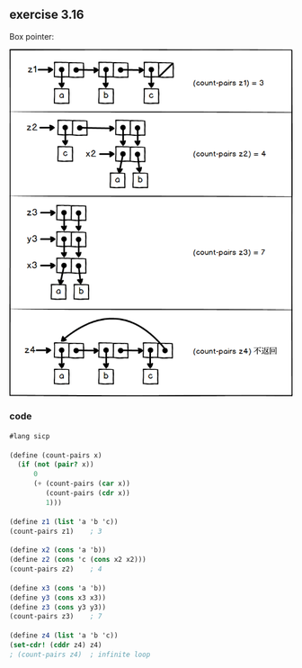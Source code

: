 ## exercise 3.16
 
Box pointer:

![exercise_3_16](./exercise_3_16.png)

### code

``` Scheme
#lang sicp

(define (count-pairs x)
  (if (not (pair? x))
      0
      (+ (count-pairs (car x))
         (count-pairs (cdr x))
         1)))

(define z1 (list 'a 'b 'c))
(count-pairs z1)    ; 3

(define x2 (cons 'a 'b))
(define z2 (cons 'c (cons x2 x2)))
(count-pairs z2)    ; 4

(define x3 (cons 'a 'b))
(define y3 (cons x3 x3))
(define z3 (cons y3 y3))
(count-pairs z3)    ; 7

(define z4 (list 'a 'b 'c))
(set-cdr! (cddr z4) z4)
; (count-pairs z4)  ; infinite loop
```
